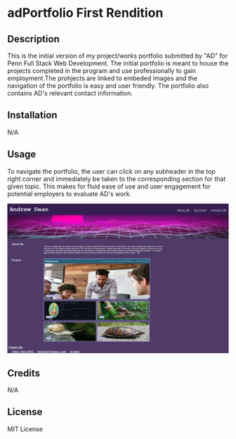 # adPortfolio First Rendition

## Description

This is the initial version of my project/works portfolio submitted by "AD" for Penn Full Stack Web Development. The initial portfolio is meant to house the projects completed in the program and use professionally to gain employment.The prohjects are linked to embeded images and the navigation of the portfolio is easy and user friendly. The portfolio also contains AD's relevant contact information.

## Installation

N/A

## Usage

To navigate the portfolio, the user can click on any subheader in the top right corner and immediately be taken to the corresponding section for that given topic. This makes for fluid ease of use and user engagement for potential employers to evaluate AD's work.

![screenshot of portfolio alpha](./images/_C__Users_Adavi_adPortfolio_index.html%20(1).jpg)

## Credits

N/A

## License

MIT License
